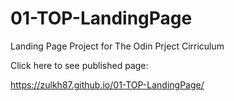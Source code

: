 # 01-TOP-LandingPage

Landing Page Project for The Odin Prject Cirriculum

Click here to see published page:

https://zulkh87.github.io/01-TOP-LandingPage/
